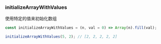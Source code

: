 ### initializeArrayWithValues

使用特定的值来初始化数组

```js
const initializeArrayWithValues = (n, val = 0) => Array(n).fill(val);
```

```js
initializeArrayWithValues(5, 2); // [2, 2, 2, 2, 2]
```
